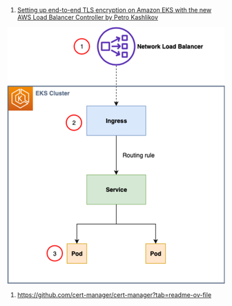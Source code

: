 
1. [Setting up end-to-end TLS encryption on Amazon EKS with the new AWS Load Balancer Controller by Petro Kashlikov](https://aws.amazon.com/blogs/containers/setting-up-end-to-end-tls-encryption-on-amazon-eks-with-the-new-aws-load-balancer-controller/)

<img src="./images/eks-nlb-certs.png" title="eks-nlb-certs.png" width="900"/>

1. https://github.com/cert-manager/cert-manager?tab=readme-ov-file